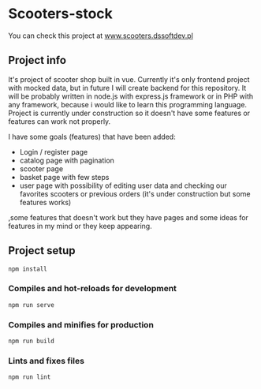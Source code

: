 # Scooters-stock

You can check this project at www.scooters.dssoftdev.pl

## Project info

It's project of scooter shop built in vue. Currently it's only frontend project with mocked data, but in future I will create backend for this repository. It will be probably written in node.js with express.js framework or in PHP with any framework, because i would like to learn this programming language.
Project is currently under construction so it doesn't have some features or features can work not properly.

I have some goals (features) that have been added:

- Login / register page
- catalog page with pagination
- scooter page
- basket page with few steps
- user page with possibility of editing user data and checking our favorites scooters or previous orders (it's under construction but some features works)

,some features that doesn't work but they have pages and some ideas for features in my mind or they keep appearing.  

## Project setup
```
npm install
```

### Compiles and hot-reloads for development
```
npm run serve
```

### Compiles and minifies for production
```
npm run build
```

### Lints and fixes files
```
npm run lint
```

